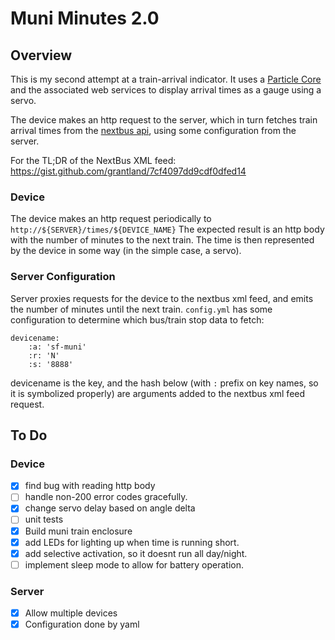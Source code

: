 Muni Minutes 2.0
================

## Overview

This is my second attempt at a train-arrival indicator. It uses a [Particle
Core](https://store.particle.io/?product=spark-core) and the associated web
services to display arrival times as a gauge using a servo.

The device makes an http request to the server, which in turn fetches train
arrival times from the [nextbus
api](http://nextbus.com/xmlFeedDocs/NextBusXMLFeed.pdf), using some
configuration from the server.

For the TL;DR of the NextBus XML feed: https://gist.github.com/grantland/7cf4097dd9cdf0dfed14

### Device

The device makes an http request periodically to `http://${SERVER}/times/${DEVICE_NAME}`
The expected result is an http body with the number of minutes to the next train.
The time is then represented by the device in some way (in the simple case, a servo).

### Server Configuration

Server proxies requests for the device to the nextbus xml feed, and emits the
number of minutes until the next train.  `config.yml` has some configuration to
determine which bus/train stop data to fetch:

```
devicename:
    :a: 'sf-muni'
    :r: 'N'
    :s: '8888'
```

devicename is the key, and the hash below (with `:` prefix on key names, so it
is symbolized properly) are arguments added to the nextbus xml feed request.

## To Do

### Device
- [x] find bug with reading http body
- [ ] handle non-200 error codes gracefully.
- [x] change servo delay based on angle delta
- [ ] unit tests
- [x] Build muni train enclosure
- [x] add LEDs for lighting up when time is running short.
- [x] add selective activation, so it doesnt run all day/night.
- [ ] implement sleep mode to allow for battery operation.

### Server
- [x] Allow multiple devices
- [x] Configuration done by yaml
